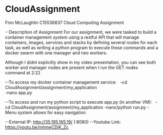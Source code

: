 # CloudAssignment
Finn McLaughlin C15536837 Cloud Computing Assignment


--Description of Assignment
For our assignment, we were tasked to build a container management system using a restful API that will manage containers, images, services and stacks by defining several routes for each task, as well as writing a python program to execute these commands and a docker swarm with one manager and two workers.

Although I didnt explicitly show in my video presentation, you can see both worker and manager nodes are present when I run the GET nodes command at 2:22

--To access my docker container management service:   -cd CloudAssignment/assignment/my_application
                                                      -nano app.py

--To access and run my python script to execute app.py (in another VM):   -cd CloudAssignment/assignment/my_application
                                                                          -nano/python run.py
                                                                          -Menu system allows for easy navigation
                                                                        
 --External IP: http://35.195.165.19/ (:8080)
 --Youtube Link: https://youtu.be/mhmeCDiK_Zc
 
